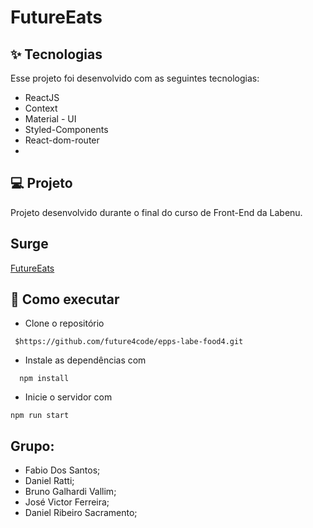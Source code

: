 #  FutureEats

## ✨ Tecnologias
Esse projeto foi desenvolvido com as seguintes tecnologias:

* ReactJS
* Context
* Material - UI
* Styled-Components
* React-dom-router
* 
## 💻 Projeto
Projeto desenvolvido durante o final do curso de Front-End da Labenu. 

## Surge
[FutureEats](http://epps4-future-eats.surge.sh/)

## 🚀 Como executar
* Clone o repositório
```
 $https://github.com/future4code/epps-labe-food4.git
 ```
* Instale as dependências com
```
  npm install
 ```
* Inicie o servidor com
 ```
 npm run start
 ```

## Grupo:
- Fabio Dos Santos;
- Daniel Ratti;
- Bruno Galhardi Vallim;
- José Victor Ferreira;
- Daniel Ribeiro Sacramento;
